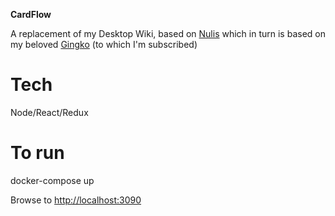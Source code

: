 **CardFlow**

A replacement of my Desktop Wiki, based on [Nulis](https://nulis.io) which in turn is based on my beloved [Gingko](https://gingkoapp.com/) (to which I'm subscribed)

# Tech

Node/React/Redux

# To run

docker-compose up

Browse to [http://localhost:3090](http://localhost:3090)